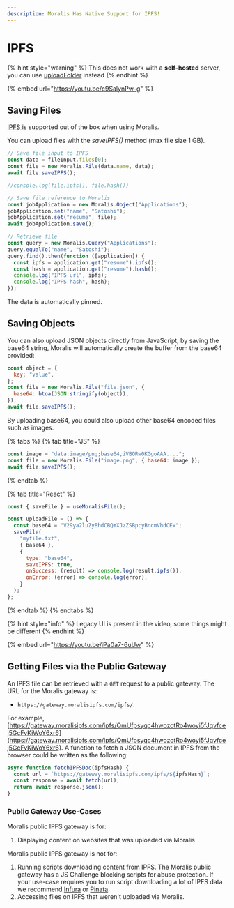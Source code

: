 ```yaml
---
description: Moralis Has Native Support for IPFS!
---
```


# IPFS

{% hint style="warning" %}
This does not work with a **self-hosted** server, you can use [uploadFolder](../web3-api/ipfs-storage-new.md#🔥-uploadfolder-new) instead
{% endhint %}

{% embed url="https://youtu.be/c9SalynPw-g" %}

## Saving Files

[IPFS ](https://ipfs.io)is supported out of the box when using Moralis.

You can upload files with the _saveIPFS()_ method (max file size 1 GB).

```javascript
// Save file input to IPFS
const data = fileInput.files[0];
const file = new Moralis.File(data.name, data);
await file.saveIPFS();

//console.log(file.ipfs(), file.hash())

// Save file reference to Moralis
const jobApplication = new Moralis.Object("Applications");
jobApplication.set("name", "Satoshi");
jobApplication.set("resume", file);
await jobApplication.save();

// Retrieve file
const query = new Moralis.Query("Applications");
query.equalTo("name", "Satoshi");
query.find().then(function ([application]) {
  const ipfs = application.get("resume").ipfs();
  const hash = application.get("resume").hash();
  console.log("IPFS url", ipfs);
  console.log("IPFS hash", hash);
});
```

The data is automatically pinned.

## Saving Objects

You can also upload JSON objects directly from JavaScript, by saving the base64 string, Moralis will automatically create the buffer from the base64 provided:

```javascript
const object = {
  key: "value",
};
const file = new Moralis.File("file.json", {
  base64: btoa(JSON.stringify(object)),
});
await file.saveIPFS();
```

By uploading base64, you could also upload other base64 encoded files such as images.

{% tabs %}
{% tab title="JS" %}
```javascript
const image = "data:image/png;base64,iVBORw0KGgoAAA....";
const file = new Moralis.File("image.png", { base64: image });
await file.saveIPFS();
```
{% endtab %}

{% tab title="React" %}
```javascript
const { saveFile } = useMoralisFile();

const uploadFile = () => {
  const base64 = "V29ya2luZyBhdCBQYXJzZSBpcyBncmVhdCE=";
  saveFile(
    "myfile.txt",
    { base64 },
    {
      type: "base64",
      saveIPFS: true,
      onSuccess: (result) => console.log(result.ipfs()),
      onError: (error) => console.log(error),
    }
  );
};
```
{% endtab %}
{% endtabs %}

{% hint style="info" %}
Legacy UI is present in the video, some things might be different
{% endhint %}

{% embed url="https://youtu.be/jPa0a7-6uUw" %}

## Getting Files via the Public Gateway

An IPFS file can be retrieved with a `GET` request to a public gateway. The URL for the Moralis gateway is:

- `https://gateway.moralisipfs.com/ipfs/`.

For example, [https://gateway.moralisipfs.com/ipfs/QmUfpsyqc4hwozotRo4woyi5fJqvfcej5GcFvKiWoY6xr6](https://gateway.moralisipfs.com/ipfs/QmUfpsyqc4hwozotRo4woyi5fJqvfcej5GcFvKiWoY6xr6). A function to fetch a JSON document in IPFS from the browser could be written as the following:

```javascript
async function fetchIPFSDoc(ipfsHash) {
  const url = `https://gateway.moralisipfs.com/ipfs/${ipfsHash}`;
  const response = await fetch(url);
  return await response.json();
}
```

### Public Gateway Use-Cases

Moralis public IPFS gateway is for:

1. Displaying content on websites that was uploaded via Moralis

Moralis public IPFS gateway is not for:

1. Running scripts downloading content from IPFS. The Moralis public gateway has a JS Challenge blocking scripts for abuse protection. If your use-case requires you to run script downloading a lot of IPFS data we recommend [Infura](https://infura.io/product/ipfs) or [Pinata](https://www.pinata.cloud).
2. Accessing files on IPFS that weren't uploaded via Moralis.
